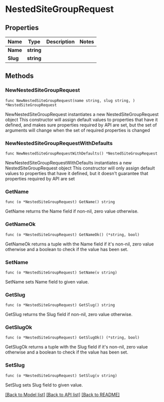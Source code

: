 # NestedSiteGroupRequest

## Properties

Name | Type | Description | Notes
------------ | ------------- | ------------- | -------------
**Name** | **string** |  | 
**Slug** | **string** |  | 

## Methods

### NewNestedSiteGroupRequest

`func NewNestedSiteGroupRequest(name string, slug string, ) *NestedSiteGroupRequest`

NewNestedSiteGroupRequest instantiates a new NestedSiteGroupRequest object
This constructor will assign default values to properties that have it defined,
and makes sure properties required by API are set, but the set of arguments
will change when the set of required properties is changed

### NewNestedSiteGroupRequestWithDefaults

`func NewNestedSiteGroupRequestWithDefaults() *NestedSiteGroupRequest`

NewNestedSiteGroupRequestWithDefaults instantiates a new NestedSiteGroupRequest object
This constructor will only assign default values to properties that have it defined,
but it doesn't guarantee that properties required by API are set

### GetName

`func (o *NestedSiteGroupRequest) GetName() string`

GetName returns the Name field if non-nil, zero value otherwise.

### GetNameOk

`func (o *NestedSiteGroupRequest) GetNameOk() (*string, bool)`

GetNameOk returns a tuple with the Name field if it's non-nil, zero value otherwise
and a boolean to check if the value has been set.

### SetName

`func (o *NestedSiteGroupRequest) SetName(v string)`

SetName sets Name field to given value.


### GetSlug

`func (o *NestedSiteGroupRequest) GetSlug() string`

GetSlug returns the Slug field if non-nil, zero value otherwise.

### GetSlugOk

`func (o *NestedSiteGroupRequest) GetSlugOk() (*string, bool)`

GetSlugOk returns a tuple with the Slug field if it's non-nil, zero value otherwise
and a boolean to check if the value has been set.

### SetSlug

`func (o *NestedSiteGroupRequest) SetSlug(v string)`

SetSlug sets Slug field to given value.



[[Back to Model list]](../README.md#documentation-for-models) [[Back to API list]](../README.md#documentation-for-api-endpoints) [[Back to README]](../README.md)


